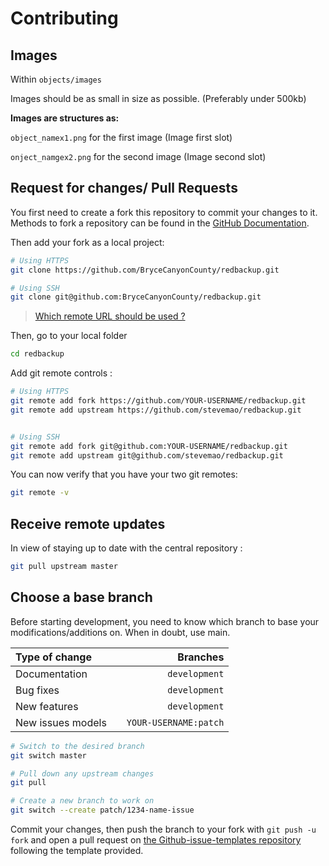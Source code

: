 # Contributing

## Images
Within `objects/images` 

Images should be as small in size as possible. (Preferably under 500kb)

__Images are structures as:__

`object_namex1.png` for the first image (Image first slot)

`onject_namgex2.png` for the second image (Image second slot)

## Request for changes/ Pull Requests
You first need to create a fork this repository to commit your changes to it. Methods to fork a repository can be found in the [GitHub Documentation](https://docs.github.com/en/get-started/quickstart/fork-a-repo).

Then add your fork as a local project:

```sh
# Using HTTPS
git clone https://github.com/BryceCanyonCounty/redbackup.git

# Using SSH
git clone git@github.com:BryceCanyonCounty/redbackup.git
```

> [Which remote URL should be used ?](https://docs.github.com/en/get-started/getting-started-with-git/about-remote-repositories)

Then, go to your local folder

```sh
cd redbackup
```

Add git remote controls :

```sh
# Using HTTPS
git remote add fork https://github.com/YOUR-USERNAME/redbackup.git
git remote add upstream https://github.com/stevemao/redbackup.git


# Using SSH
git remote add fork git@github.com:YOUR-USERNAME/redbackup.git
git remote add upstream git@github.com/stevemao/redbackup.git
```

You can now verify that you have your two git remotes:

```sh
git remote -v
```

## Receive remote updates
In view of staying up to date with the central repository :

```sh
git pull upstream master
```

## Choose a base branch
Before starting development, you need to know which branch to base your modifications/additions on. When in doubt, use main.

| Type of change                |           | Branches              |
| :------------------           |:---------:| ---------------------:|
| Documentation                 |           | `development`              |
| Bug fixes                     |           | `development`              |
| New features                  |           | `development`              |
| New issues models             |           | `YOUR-USERNAME:patch` |

```sh
# Switch to the desired branch
git switch master

# Pull down any upstream changes
git pull

# Create a new branch to work on
git switch --create patch/1234-name-issue
```

Commit your changes, then push the branch to your fork with `git push -u fork` and open a pull request on [the Github-issue-templates repository](https://github.com/stevemao/github-issue-templates/) following the template provided.
